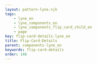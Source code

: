 ```yaml
---
layout: pattern-lyne.njk
tags: 
    - lyne_en
    - lyne_components_en
    - lyne_components_flip_card_child_en
    - page
key: flip-card-details-lyne_en
title: Flip-Card-Details
parent: components-lyne_en
keywords: flip-card-details
order: 146
---
```

